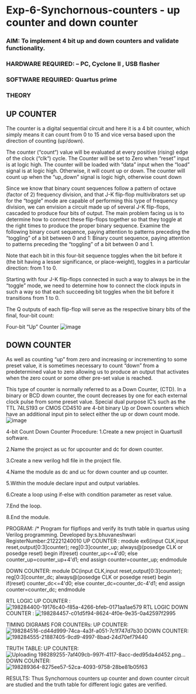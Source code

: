 # Exp-6-Synchornous-counters - up counter and down counter 
### AIM: To implement 4 bit up and down counters and validate  functionality.
### HARDWARE REQUIRED:  – PC, Cyclone II , USB flasher
### SOFTWARE REQUIRED:   Quartus prime
### THEORY 

## UP COUNTER 
The counter is a digital sequential circuit and here it is a 4 bit counter, which simply means it can count from 0 to 15 and vice versa based upon the direction of counting (up/down). 

The counter (“count“) value will be evaluated at every positive (rising) edge of the clock (“clk“) cycle.
The Counter will be set to Zero when “reset” input is at logic high.
The counter will be loaded with “data” input when the “load” signal is at logic high. Otherwise, it will count up or down.
The counter will count up when the “up_down” signal is logic high, otherwise count down

Since we know that binary count sequences follow a pattern of octave (factor of 2) frequency division, and that J-K flip-flop multivibrators set up for the “toggle” mode are capable of performing this type of frequency division, we can envision a circuit made up of several J-K flip-flops, cascaded to produce four bits of output.
The main problem facing us is to determine how to connect these flip-flops together so that they toggle at the right times to produce the proper binary sequence.
Examine the following binary count sequence, paying attention to patterns preceding the “toggling” of a bit between 0 and 1:
Binary count sequence, paying attention to patterns preceding the “toggling” of a bit between 0 and 1.

Note that each bit in this four-bit sequence toggles when the bit before it (the bit having a lesser significance, or place-weight), toggles in a particular direction: from 1 to 0.



 
 

Starting with four J-K flip-flops connected in such a way to always be in the “toggle” mode, we need to determine how to connect the clock inputs in such a way so that each succeeding bit toggles when the bit before it transitions from 1 to 0.

The Q outputs of each flip-flop will serve as the respective binary bits of the final, four-bit count:

 
 

Four-bit “Up” Counter
![image](https://user-images.githubusercontent.com/36288975/169644758-b2f4339d-9532-40c5-af40-8f4f8c942e2c.png)



## DOWN COUNTER 

As well as counting “up” from zero and increasing or incrementing to some preset value, it is sometimes necessary to count “down” from a predetermined value to zero allowing us to produce an output that activates when the zero count or some other pre-set value is reached.

This type of counter is normally referred to as a Down Counter, (CTD). In a binary or BCD down counter, the count decreases by one for each external clock pulse from some preset value. Special dual purpose IC’s such as the TTL 74LS193 or CMOS CD4510 are 4-bit binary Up or Down counters which have an additional input pin to select either the up or down count mode.
![image](https://user-images.githubusercontent.com/36288975/169644844-1a14e123-7228-4ed8-81a9-eb937dff4ac8.png)


4-bit Count Down Counter
Procedure:
1.Create a new project in QuartusII software.

2.Name the project as uc for upcounter and dc for down counter.

3.Create a new verilog hdl file in the project file.

4.Name the module as dc and uc for down counter and up counter.

5.Within the module declare input and output variables.

6.Create a loop using if-else with condition parameter as reset value.

7.End the loop.

8.End the module.




PROGRAM: 
/*
Program for flipflops  and verify its truth table in quartus using Verilog programming.
Developed by:s.bhuvaneshwari 
RegisterNumber:212221240010
UP COUNTER :
module ex6(input CLK,input reset,output[0:3]counter);
	reg[0:3]counter_up;
	always@(posedge CLK or posedge reset)
	begin
	if(reset)
	counter_up<=4'd0;
	else
	counter_up=counter_up+4'd1;
	end
	assign counter=counter_up;
	endmodule
 
DOWN COUNTER:
module DC(input CLK,input reset,output[0:3]counter);
	reg[0:3]counter_dc;
	always@(posedge CLK or posedge reset)
	begin
	if(reset)
	counter_dc<=4'd0;
	else
	counter_dc=counter_dc-4'd1;
	end
	assign counter=counter_dc;
	endmodule

RTL LOGIC UP COUNTER :
![198284400-19176c40-f85a-4266-bfeb-0171aa1ae579](https://user-images.githubusercontent.com/94828604/200114866-4938c6a0-cc37-4e8f-b127-88d06ea948c0.png)
RTL LOGIC DOWN COUNTER :
![198284457-c01d5f94-8624-4f0e-9e35-0a42597f2995](https://user-images.githubusercontent.com/94828604/200114903-bdc0bfb2-26f5-40d6-8550-9d17c757c5e0.png)


 TIMING DIGRAMS FOR COUNTERs:
 UP COUNTER:
 ![198284516-cd44d999-74ca-4a3f-a051-7c1f747d7b30](https://user-images.githubusercontent.com/94828604/200114951-ae90d2c2-525b-46b6-8a37-f0c2cfb3cd80.png)
 DOWN COUNTER:
 ![198284555-21887405-9cd9-4997-8bad-24d70ef79440](https://user-images.githubusercontent.com/94828604/200114993-b9e58512-acd7-4d8d-99f1-4654f4a54d0d.png)

TRUTH TABLE:
UP COUNTER:
![Uploading 198289255-7af409cb-997f-4117-8acc-ded95da4d452.png…]()
DOWN COUNTER:
![198289364-8275ee57-52ca-4093-9758-28be81b05f63](https://user-images.githubusercontent.com/94828604/200115071-908092ff-1f02-4819-b3af-defd8cae93ca.png)







 RESULTS:
 Thus Synchornous counters up counter and down counter circuit are studied and the truth table for different logic gates are verified.
